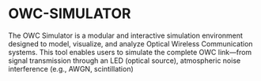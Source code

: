 # OWC-SIMULATOR
The OWC Simulator is a modular and interactive simulation environment designed to model, visualize, and analyze Optical Wireless Communication systems. This tool enables users to simulate the complete OWC link—from signal transmission through an LED (optical source), atmospheric noise interference (e.g., AWGN, scintillation)
